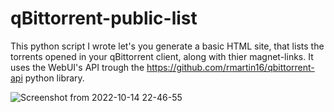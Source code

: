 # qBittorrent-public-list
This python script I wrote let's you generate a basic HTML site, that lists the torrents opened in your qBittorrent client, along with thier magnet-links. It uses the WebUI's API trough the https://github.com/rmartin16/qbittorrent-api python library.

![Screenshot from 2022-10-14 22-46-55](https://user-images.githubusercontent.com/25381594/195940759-2428a0a5-5bf4-4755-a2bd-eaa32a87c9de.png)
